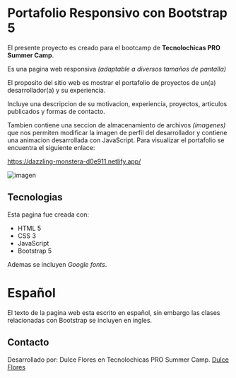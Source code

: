 # Portafolio Responsivo con Bootstrap 5

El presente proyecto es creado para el bootcamp de **Tecnolochicas PRO Summer Camp**.

Es una pagina web responsiva *(adaptable a diversos tamaños de pantalla)*

El proposito del sitio web es mostrar el portafolio de proyectos de un(a) desarrollador(a) y su experiencia.

Incluye una descripcion de su motivacion, experiencia, proyectos, articulos publicados y formas de contacto.

Tambien contiene una seccion de almacenamiento de archivos *(imagenes)* que nos permiten modificar la imagen de perfil del desarrollador y contiene una animacion desarrollada con JavaScript.
Para visualizar el portafolio se encuentra el siguiente enlace:

https://dazzling-monstera-d0e911.netlify.app/

![imagen]("./../imagenes/portafolio.png)

## Tecnologias

Esta pagina fue creada con:

* HTML 5
* CSS 3
* JavaScript
* Bootstrap 5

Ademas se incluyen *Google fonts*.

# Español
El texto de la pagina web esta escrito en español, sin embargo las clases relacionadas con Bootstrap se incluyen en ingles.

## Contacto

Desarrollado por: Dulce Flores en Tecnolochicas PRO Summer Camp.
[Dulce Flores](https://www.facebook.com/dulcemaria.florescalzada.96)
